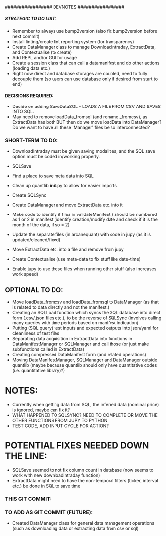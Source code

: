################# DEVNOTES #################
##### STRATEGIC TO DO LIST:
- Remember to always use bump2version (also fix bump2version before next commit)
- Install linting/create lint reporting system (for transparency)
- Create DataManager class to manage DownloadIntraday, ExtractData, and Contextualise (to create)
- Add REPL and/or GUI for usage
- Create a session class that can call a datamanifest and do other actions (loading data etc.)
- Right now direct and database storages are coupled, need to fully decouple them (so users can use database only if desired from start to end)

#### DECISIONS REQUIRED:
- Decide on adding SaveDataSQL - LOADS A FILE FROM CSV AND SAVES INTO SQL.
- May need to remove loadData_fromsql (and rename _fromcsv), as ExtractData has both  BUT then do we move loadData into DataManager? Do we want to have all these 'Manager' files be so interconnected?

### SHORT-TERM TO DO:
- DownloadIntraday must be given saving modalities, and the SQL save option must be coded in/working properly.
- SQLSave
- Find a place to save meta data into SQL
- Clean up quantlib __init__.py to allow for easier imports 
- Create SQLSync
- Create DataManager and move ExtractData etc. into it
- Make code to identify if files in validateManifest() should be numbered as 1 or 2 in manifest (identify creation/modify date and check if it is the month of the data, if so = 2)

- Update the separate files (in arcanequant) with code in jupy (as it is updated/cleaned/fixed)
- Move ExtractData etc. into a file and remove from jupy
- Create Contextualise (use meta-data to fix stuff like date-time)
- Enable jupy to use these files when running other stuff (also increases work speed)

## OPTIONAL TO DO:
- Move loadData_fromcsv and loadData_fromsql to DataManager (as that is related to data directly and not the manifest.)
- Creating an SQLLoad function which syncs the SQL database into direct form (.csv/.json files etc.), to be the reverse of SQLSync (involves calling many queries with time periods based on manifest indication)
- Putting (SQL query) test inputs and expected outputs into json/yaml for cleanliness of test files
- Separating data acquisition in ExtractData into functions in DataManifestManager or SQLManager and call those (or just make subfunctions called in ExtractData)
- Creating compressed DataManifest form (and related operations)
- Moving DataManifestManager, SQLManager and DataManager outside quantlib (maybe because quantlib should only have quantitative codes (i.e. quantitative library)?)

# NOTES:
- Currently when getting data from SQL, the inferred data (nominal price) is ignored, maybe can fix it?
- WHAT HAPPENED TO SQLSYNC? NEED TO COMPLETE OR MOVE THE OTHER FUNCTIONS FROM JUPY TO PYTHON
- TEST CODE, ADD INPUT CYCLE FOR ACTION?

# POTENTIAL FIXES NEEDED DOWN THE LINE:
- SQLSave seemed to not fix column count in database (now seems to work with new downloadintraday function)
- ExtractData might need to have the non-temporal filters (ticker, interval etc.) be done in SQL to save time

### THIS GIT COMMIT:


### TO ADD AS GIT COMMIT (FUTURE):
- Created DataManager class for general data management operations (such as downloading data or extracting data from csv or sql)
